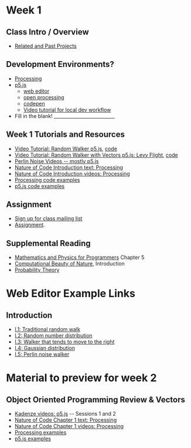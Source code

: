 # Week 1

## Class Intro / Overview
* [Related and Past Projects](https://github.com/shiffman/The-Nature-of-Code-S14/wiki/Nature-of-Code-Related-and-Past-Projects)

## Development Environments?
* [Processing](http://www.processing.org)
* [p5.js](http://p5js.org)
   * [web editor](https://alpha.editor.p5js.org/)
   * [open processing](https://www.openprocessing.org/)
   * [codepen](https://codepen.io/)
   * [Video tutorial for local dev workflow](https://www.youtube.com/watch?v=HZ4D3wDRaec)
* Fill in the blank! __________________________

## Week 1 Tutorials and Resources
* [Video Tutorial: Random Walker p5.js](https://www.youtube.com/watch?v=l__fEY1xanY), [code](https://github.com/CodingTrain/Rainbow-Code/tree/master/CodingChallenges/CC_52_random_walk)
* [Video Tutorial: Random Walker with Vectors p5.js: Levy Flight](https://www.youtube.com/watch?v=bqF9w9TTfeo), [code](https://github.com/CodingTrain/Rainbow-Code/tree/master/CodingChallenges/CC_53_random_walk_levy)
* [Perlin Noise Videos -- mostly p5.js](https://www.youtube.com/playlist?list=PLRqwX-V7Uu6bgPNQAdxQZpJuJCjeOr7VD)
* [Nature of Code Introduction text: Processing](http://natureofcode.com/book/introduction/)
* [Nature of Code Introduction videos: Processing](https://www.youtube.com/playlist?list=PLRqwX-V7Uu6YVljJvFRCyRM6mmF5wMPeE)
* [Processing code examples](https://github.com/shiffman/The-Nature-of-Code-Examples/tree/master/introduction)
* [p5.js code examples](https://github.com/shiffman/The-Nature-of-Code-Examples-p5.js/tree/master/chp00_introduction)

## Assignment
* [Sign up for class mailing list](https://groups.google.com/a/itp.nyu.edu/forum/#!forum/natureofcode)
* [Assignment](https://github.com/shiffman/NOC-S18/wiki/Homework-1).

## Supplemental Reading
* [Mathematics and Physics for Programmers](http://amzn.to/2Fhooq7) Chapter 5
* [Computational Beauty of Nature](http://amzn.to/2Gk3WpQ), Introduction
* [Probability Theory](http://www.probabilitytheory.info/)

# Web Editor Example Links

## Introduction
* [I.1: Traditional random walk](http://alpha.editor.p5js.org/natureofcode/sketches/Hk4LOoSvx)
* [I.2: Random number distribution](http://alpha.editor.p5js.org/natureofcode/sketches/BJHTAHUwe)
* [I.3: Walker that tends to move to the right](http://alpha.editor.p5js.org/natureofcode/sketches/SkPQJIUwx)
* [I.4: Gaussian distribution](http://alpha.editor.p5js.org/natureofcode/sketches/S120y8Uwx)
* [I.5: Perlin noise walker](http://alpha.editor.p5js.org/natureofcode/sketches/SkuNg88Dx)

# Material to preview for week 2

## Object Oriented Programming Review & Vectors
* [Kadenze videos: p5.js](https://www.kadenze.com/courses/the-nature-of-code/info) -- Sessions 1 and 2
* [Nature of Code Chapter 1 text: Processing](http://natureofcode.com/book/chapter-1-vectors/)
* [Nature of Code Chapter 1 videos: Processing](https://www.youtube.com/playlist?list=PLRqwX-V7Uu6ZwSmtE13iJBcoI-r4y7iEc)
* [Processing examples](https://github.com/shiffman/The-Nature-of-Code-Examples/tree/master/chp1_vectors)
* [p5.js examples](https://github.com/shiffman/The-Nature-of-Code-Examples-p5.js/tree/master/chp01_vectors)


